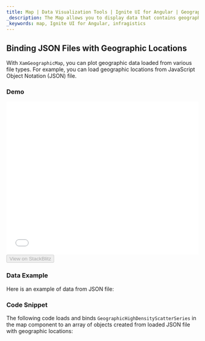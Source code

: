 ```yaml
---
title: Map | Data Visualization Tools | Ignite UI for Angular | Geographic JSON Data | Infragistics
_description: The Map allows you to display data that contains geographic locations from view models or geographic locations loaded from JSON files. View the demo, dependencies, usage and toolbar for more information.
_keywords: map, Ignite UI for Angular, infragistics
---
```


## Binding JSON Files with Geographic Locations

With `XamGeographicMap`, you can plot geographic data loaded from various file types. For example, you can load geographic locations from JavaScript Object Notation (JSON) file.

### Demo

<div class="sample-container" style="height: 400px">
    <iframe id="geo-map-binding-data-json-points-iframe" src='{environment:demosBaseUrl}/maps/geo-map-binding-data-json-points' width="100%" height="100%" seamless frameBorder="0" onload="onSampleIframeContentLoaded(this);"></iframe>
</div>
<div>
    <button data-localize="stackblitz" disabled class="stackblitz-btn"   data-iframe-id="geo-map-binding-data-json-points-iframe" data-demos-base-url="{environment:demosBaseUrl}">View on StackBlitz
    </button>
</div>

<div class="divider--half"></div>

### Data Example

Here is an example of data from JSON file:

### Code Snippet

The following code loads and binds `GeographicHighDensityScatterSeries` in the map component to an array of objects created from loaded JSON file with geographic locations:
